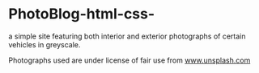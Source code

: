 # PhotoBlog-html-css-
a simple site featuring both interior and exterior photographs of certain vehicles in greyscale.

Photographs used are under license of fair use from www.unsplash.com
